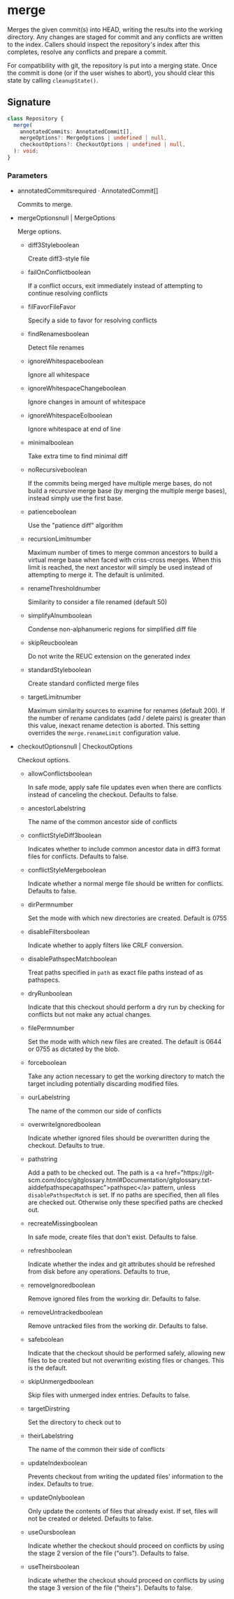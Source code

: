# merge

Merges the given commit(s) into HEAD, writing the results into the
working directory. Any changes are staged for commit and any conflicts
are written to the index. Callers should inspect the repository's index
after this completes, resolve any conflicts and prepare a commit.

For compatibility with git, the repository is put into a merging state.
Once the commit is done (or if the user wishes to abort), you should
clear this state by calling `cleanupState()`.

## Signature

```ts
class Repository {
  merge(
    annotatedCommits: AnnotatedCommit[],
    mergeOptions?: MergeOptions | undefined | null,
    checkoutOptions?: CheckoutOptions | undefined | null,
  ): void;
}
```

### Parameters

<ul class="param-ul">
  <li class="param-li param-li-root">
    <span class="param-name">annotatedCommits</span><span class="param-required">required</span>&nbsp;·&nbsp;<span class="param-type">AnnotatedCommit[]</span>
    <br>
    <p class="param-description">Commits to merge.</p>
  </li>
  <li class="param-li param-li-root">
    <span class="param-name">mergeOptions</span><span class="param-type">null | MergeOptions</span>
    <br>
    <p class="param-description">Merge options.</p>
    <ul class="param-ul">
      <li class="param-li">
        <span class="param-name">diff3Style</span><span class="param-type">boolean</span>
        <br>
        <p class="param-description">Create diff3-style file</p>
      </li>
      <li class="param-li">
        <span class="param-name">failOnConflict</span><span class="param-type">boolean</span>
        <br>
        <p class="param-description">If a conflict occurs, exit immediately instead of attempting to continue resolving conflicts</p>
      </li>
      <li class="param-li">
        <span class="param-name">filFavor</span><span class="param-type">FileFavor</span>
        <br>
        <p class="param-description">Specify a side to favor for resolving conflicts</p>
      </li>
      <li class="param-li">
        <span class="param-name">findRenames</span><span class="param-type">boolean</span>
        <br>
        <p class="param-description">Detect file renames</p>
      </li>
      <li class="param-li">
        <span class="param-name">ignoreWhitespace</span><span class="param-type">boolean</span>
        <br>
        <p class="param-description">Ignore all whitespace</p>
      </li>
      <li class="param-li">
        <span class="param-name">ignoreWhitespaceChange</span><span class="param-type">boolean</span>
        <br>
        <p class="param-description">Ignore changes in amount of whitespace</p>
      </li>
      <li class="param-li">
        <span class="param-name">ignoreWhitespaceEol</span><span class="param-type">boolean</span>
        <br>
        <p class="param-description">Ignore whitespace at end of line</p>
      </li>
      <li class="param-li">
        <span class="param-name">minimal</span><span class="param-type">boolean</span>
        <br>
        <p class="param-description">Take extra time to find minimal diff</p>
      </li>
      <li class="param-li">
        <span class="param-name">noRecursive</span><span class="param-type">boolean</span>
        <br>
        <p class="param-description">If the commits being merged have multiple merge bases, do not build a recursive merge base (by merging the multiple merge bases), instead simply use the first base.</p>
      </li>
      <li class="param-li">
        <span class="param-name">patience</span><span class="param-type">boolean</span>
        <br>
        <p class="param-description">Use the &quot;patience diff&quot; algorithm</p>
      </li>
      <li class="param-li">
        <span class="param-name">recursionLimit</span><span class="param-type">number</span>
        <br>
        <p class="param-description">Maximum number of times to merge common ancestors to build a virtual merge base when faced with criss-cross merges.  When this limit is reached, the next ancestor will simply be used instead of attempting to merge it.  The default is unlimited.</p>
      </li>
      <li class="param-li">
        <span class="param-name">renameThreshold</span><span class="param-type">number</span>
        <br>
        <p class="param-description">Similarity to consider a file renamed (default 50)</p>
      </li>
      <li class="param-li">
        <span class="param-name">simplifyAlnum</span><span class="param-type">boolean</span>
        <br>
        <p class="param-description">Condense non-alphanumeric regions for simplified diff file</p>
      </li>
      <li class="param-li">
        <span class="param-name">skipReuc</span><span class="param-type">boolean</span>
        <br>
        <p class="param-description">Do not write the REUC extension on the generated index</p>
      </li>
      <li class="param-li">
        <span class="param-name">standardStyle</span><span class="param-type">boolean</span>
        <br>
        <p class="param-description">Create standard conflicted merge files</p>
      </li>
      <li class="param-li">
        <span class="param-name">targetLimit</span><span class="param-type">number</span>
        <br>
        <p class="param-description">Maximum similarity sources to examine for renames (default 200). If the number of rename candidates (add / delete pairs) is greater than this value, inexact rename detection is aborted. This setting overrides the <code>merge.renameLimit</code> configuration value.</p>
      </li>
    </ul>
  </li>
  <li class="param-li param-li-root">
    <span class="param-name">checkoutOptions</span><span class="param-type">null | CheckoutOptions</span>
    <br>
    <p class="param-description">Checkout options.</p>
    <ul class="param-ul">
      <li class="param-li">
        <span class="param-name">allowConflicts</span><span class="param-type">boolean</span>
        <br>
        <p class="param-description">In safe mode, apply safe file updates even when there are conflicts instead of canceling the checkout.  Defaults to false.</p>
      </li>
      <li class="param-li">
        <span class="param-name">ancestorLabel</span><span class="param-type">string</span>
        <br>
        <p class="param-description">The name of the common ancestor side of conflicts</p>
      </li>
      <li class="param-li">
        <span class="param-name">conflictStyleDiff3</span><span class="param-type">boolean</span>
        <br>
        <p class="param-description">Indicates whether to include common ancestor data in diff3 format files for conflicts.  Defaults to false.</p>
      </li>
      <li class="param-li">
        <span class="param-name">conflictStyleMerge</span><span class="param-type">boolean</span>
        <br>
        <p class="param-description">Indicate whether a normal merge file should be written for conflicts.  Defaults to false.</p>
      </li>
      <li class="param-li">
        <span class="param-name">dirPerm</span><span class="param-type">number</span>
        <br>
        <p class="param-description">Set the mode with which new directories are created.  Default is 0755</p>
      </li>
      <li class="param-li">
        <span class="param-name">disableFilters</span><span class="param-type">boolean</span>
        <br>
        <p class="param-description">Indicate whether to apply filters like CRLF conversion.</p>
      </li>
      <li class="param-li">
        <span class="param-name">disablePathspecMatch</span><span class="param-type">boolean</span>
        <br>
        <p class="param-description">Treat paths specified in <code>path</code> as exact file paths instead of as pathspecs.</p>
      </li>
      <li class="param-li">
        <span class="param-name">dryRun</span><span class="param-type">boolean</span>
        <br>
        <p class="param-description">Indicate that this checkout should perform a dry run by checking for conflicts but not make any actual changes.</p>
      </li>
      <li class="param-li">
        <span class="param-name">filePerm</span><span class="param-type">number</span>
        <br>
        <p class="param-description">Set the mode with which new files are created.  The default is 0644 or 0755 as dictated by the blob.</p>
      </li>
      <li class="param-li">
        <span class="param-name">force</span><span class="param-type">boolean</span>
        <br>
        <p class="param-description">Take any action necessary to get the working directory to match the target including potentially discarding modified files.</p>
      </li>
      <li class="param-li">
        <span class="param-name">ourLabel</span><span class="param-type">string</span>
        <br>
        <p class="param-description">The name of the common our side of conflicts</p>
      </li>
      <li class="param-li">
        <span class="param-name">overwriteIgnored</span><span class="param-type">boolean</span>
        <br>
        <p class="param-description">Indicate whether ignored files should be overwritten during the checkout.  Defaults to true.</p>
      </li>
      <li class="param-li">
        <span class="param-name">path</span><span class="param-type">string</span>
        <br>
        <p class="param-description">Add a path to be checked out.  The path is a &lt;a href=&quot;https://git-scm.com/docs/gitglossary.html#Documentation/gitglossary.txt-aiddefpathspecapathspec&quot;&gt;pathspec&lt;/a&gt; pattern, unless <code>disablePathspecMatch</code> is set.  If no paths are specified, then all files are checked out. Otherwise only these specified paths are checked out.</p>
      </li>
      <li class="param-li">
        <span class="param-name">recreateMissing</span><span class="param-type">boolean</span>
        <br>
        <p class="param-description">In safe mode, create files that don&#39;t exist.  Defaults to false.</p>
      </li>
      <li class="param-li">
        <span class="param-name">refresh</span><span class="param-type">boolean</span>
        <br>
        <p class="param-description">Indicate whether the index and git attributes should be refreshed from disk before any operations.  Defaults to true,</p>
      </li>
      <li class="param-li">
        <span class="param-name">removeIgnored</span><span class="param-type">boolean</span>
        <br>
        <p class="param-description">Remove ignored files from the working dir.  Defaults to false.</p>
      </li>
      <li class="param-li">
        <span class="param-name">removeUntracked</span><span class="param-type">boolean</span>
        <br>
        <p class="param-description">Remove untracked files from the working dir.  Defaults to false.</p>
      </li>
      <li class="param-li">
        <span class="param-name">safe</span><span class="param-type">boolean</span>
        <br>
        <p class="param-description">Indicate that the checkout should be performed safely, allowing new files to be created but not overwriting existing files or changes.  This is the default.</p>
      </li>
      <li class="param-li">
        <span class="param-name">skipUnmerged</span><span class="param-type">boolean</span>
        <br>
        <p class="param-description">Skip files with unmerged index entries.  Defaults to false.</p>
      </li>
      <li class="param-li">
        <span class="param-name">targetDir</span><span class="param-type">string</span>
        <br>
        <p class="param-description">Set the directory to check out to</p>
      </li>
      <li class="param-li">
        <span class="param-name">theirLabel</span><span class="param-type">string</span>
        <br>
        <p class="param-description">The name of the common their side of conflicts</p>
      </li>
      <li class="param-li">
        <span class="param-name">updateIndex</span><span class="param-type">boolean</span>
        <br>
        <p class="param-description">Prevents checkout from writing the updated files&#39; information to the index.  Defaults to true.</p>
      </li>
      <li class="param-li">
        <span class="param-name">updateOnly</span><span class="param-type">boolean</span>
        <br>
        <p class="param-description">Only update the contents of files that already exist.  If set, files will not be created or deleted.  Defaults to false.</p>
      </li>
      <li class="param-li">
        <span class="param-name">useOurs</span><span class="param-type">boolean</span>
        <br>
        <p class="param-description">Indicate whether the checkout should proceed on conflicts by using the stage 2 version of the file (&quot;ours&quot;).  Defaults to false.</p>
      </li>
      <li class="param-li">
        <span class="param-name">useTheirs</span><span class="param-type">boolean</span>
        <br>
        <p class="param-description">Indicate whether the checkout should proceed on conflicts by using the stage 3 version of the file (&quot;theirs&quot;).  Defaults to false.</p>
      </li>
    </ul>
  </li>
</ul>
